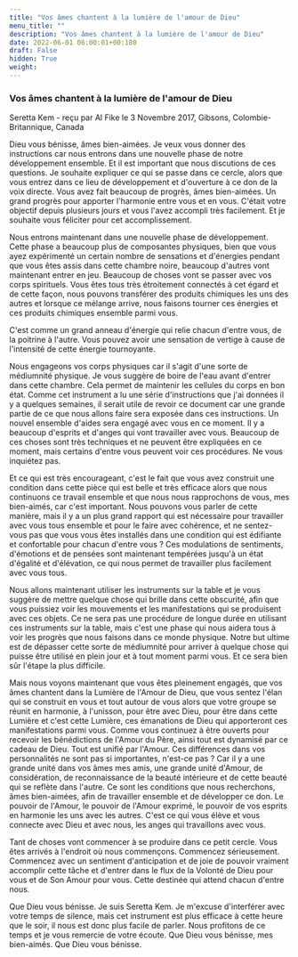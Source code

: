```yaml
---
title: "Vos âmes chantent à la lumière de l'amour de Dieu"
menu_title: ""
description: "Vos âmes chantent à la lumière de l'amour de Dieu"
date: 2022-06-01 06:00:01+00:180
draft: False
hidden: True
weight:
---
```

### Vos âmes chantent à la lumière de l'amour de Dieu

Seretta Kem - reçu par Al Fike le 3 Novembre 2017, Gibsons, Colombie-Britannique, Canada

Dieu vous bénisse, âmes bien-aimées. Je veux vous donner des instructions car nous entrons dans une nouvelle phase de notre développement ensemble. Et il est important que nous discutions de ces questions. Je souhaite expliquer ce qui se passe dans ce cercle, alors que vous entrez dans ce lieu de développement et d'ouverture à ce don de la voix directe. Vous avez fait beaucoup de progrès, âmes bien-aimées. Un grand progrès pour apporter l'harmonie entre vous et en vous. C'était votre objectif depuis plusieurs jours et vous l'avez accompli très facilement. Et je souhaite vous féliciter pour cet accomplissement.

Nous entrons maintenant dans une nouvelle phase de développement. Cette phase a beaucoup plus de composantes physiques, bien que vous ayez expérimenté un certain nombre de sensations et d'énergies pendant que vous êtes assis dans cette chambre noire, beaucoup d'autres vont maintenant entrer en jeu. Beaucoup de choses vont se passer avec vos corps spirituels. Vous êtes tous très étroitement connectés à cet égard et de cette façon, nous pouvons transférer des produits chimiques les uns des autres et lorsque ce mélange arrive, nous faisons tourner ces énergies et ces produits chimiques ensemble parmi vous. 

C'est comme un grand anneau d'énergie qui relie chacun d'entre vous, de la poitrine à l'autre. Vous pouvez avoir une sensation de vertige à cause de l'intensité de cette énergie tournoyante.

Nous engageons vos corps physiques car il s'agit d'une sorte de médiumnité physique. Je vous suggère de boire de l'eau avant d'entrer dans cette chambre. Cela permet de maintenir les cellules du corps en bon état. Comme cet instrument a lu une série d'instructions que j'ai données il y a quelques semaines, il serait utile de revoir ce document car une grande partie de ce que nous allons faire sera exposée dans ces instructions. Un nouvel ensemble d'aides sera engagé avec vous en ce moment. Il y a beaucoup d'esprits et d'anges qui vont travailler avec vous. Beaucoup de ces choses sont très techniques et ne peuvent être expliquées en ce moment, mais certains d'entre vous peuvent voir ces procédures. Ne vous inquiétez pas. 

Et ce qui est très encourageant, c'est le fait que vous avez construit une condition dans cette pièce qui est belle et très efficace alors que nous continuons ce travail ensemble et que nous nous rapprochons de vous, mes bien-aimés, car c'est important. Nous pouvons vous parler de cette manière, mais il y a un plus grand rapport qui est nécessaire pour travailler avec vous tous ensemble et pour le faire avec cohérence, et ne sentez-vous pas que vous vous êtes installés dans une condition qui est édifiante et confortable pour chacun d'entre vous ? Ces modulations de sentiments, d'émotions et de pensées sont maintenant tempérées jusqu'à un état d'égalité et d'élévation, ce qui nous permet de travailler plus facilement avec vous tous.

Nous allons maintenant utiliser les instruments sur la table et je vous suggère de mettre quelque chose qui brille dans cette obscurité, afin que vous puissiez voir les mouvements et les manifestations qui se produisent avec ces objets. Ce ne sera pas une procédure de longue durée en utilisant ces instruments sur la table, mais c'est une phase qui nous aidera tous à voir les progrès que nous faisons dans ce monde physique. Notre but ultime est de dépasser cette sorte de médiumnité pour arriver à quelque chose qui puisse être utilisé en plein jour et à tout moment parmi vous. Et ce sera bien sûr l'étape la plus difficile. 

Mais nous voyons maintenant que vous êtes pleinement engagés, que vos âmes chantent dans la Lumière de l'Amour de Dieu, que vous sentez l'élan qui se construit en vous et tout autour de vous alors que votre groupe se réunit en harmonie, à l'unisson, pour être avec Dieu, pour être dans cette Lumière et c'est cette Lumière, ces émanations de Dieu qui apporteront ces manifestations parmi vous. Comme vous continuez à être ouverts pour recevoir les bénédictions de l'Amour du Père, ainsi tout est dynamisé par ce cadeau de Dieu. Tout est unifié par l'Amour. Ces différences dans vos personnalités ne sont pas si importantes, n'est-ce pas ? Car il y a une grande unité dans vos âmes mes amis, une grande unité d'Amour, de considération, de reconnaissance de la beauté intérieure et de cette beauté qui se reflète dans l'autre. Ce sont les conditions que nous recherchons, âmes bien-aimées, afin de travailler ensemble et de développer ce don. Le pouvoir de l'Amour, le pouvoir de l'Amour exprimé, le pouvoir de vos esprits en harmonie les uns avec les autres. C'est ce qui vous élève et vous connecte avec Dieu et avec nous, les anges qui travaillons avec vous.

Tant de choses vont commencer à se produire dans ce petit cercle. Vous êtes arrivés à l'endroit où nous commençons. Commencez sérieusement. Commencez avec un sentiment d'anticipation et de joie de pouvoir vraiment accomplir cette tâche et d'entrer dans le flux de la Volonté de Dieu pour vous et de Son Amour pour vous. Cette destinée qui attend chacun d'entre nous.

Que Dieu vous bénisse. Je suis Seretta Kem. Je m'excuse d'interférer avec votre temps de silence, mais cet instrument est plus efficace à cette heure que le soir, il nous est donc plus facile de parler. Nous profitons de ce temps et je vous remercie de votre écoute. Que Dieu vous bénisse, mes bien-aimés. Que Dieu vous bénisse.



